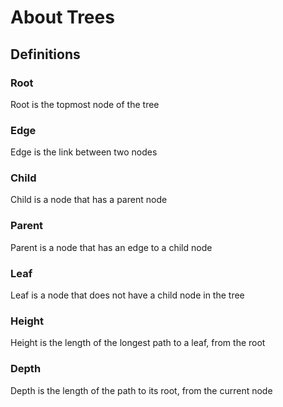 # About Trees

## Definitions

### Root

Root is the topmost node of the tree

### Edge

Edge is the link between two nodes

### Child

Child is a node that has a parent node

### Parent

Parent is a node that has an edge to a child node

### Leaf

Leaf is a node that does not have a child node in the tree

### Height

Height is the length of the longest path to a leaf, from the root

### Depth

Depth is the length of the path to its root, from the current node
